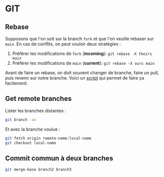 # GIT

## Rebase

Supposons que l'on soit sur la branch `fork` et que l'on veuille rebaser sur `main`.
En cas de conflits, on peut vouloir deux stratégies :

1. Préférer les modifications de `fork` (__incoming__): `git rebase -X theirs main`
2. Préférer les modifications de `main` (__current__): `git rebase -X ours main`

Avant de faire un rebase, on doit souvent changer de branche, faire un pull, puis revenir sur notre branche.
Voici un [script](./rebase.sh) qui permet de faire ça facilement.

## Get remote branches

Lister les branches distantes :

```sh
git branch -av
```

Et avec la branche voulue :

```sh
git fetch origin remote-name:local-name
git checkout local-name
```

## Commit commun à deux branches

```sh
git merge-base branch2 branch3
```
